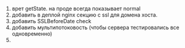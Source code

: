 1. врет getState. на проде всегда показывает normal
2. добавить в деплой nginx секцию с ssl для домена хоста.
3. добавить SSLBeforeDate check
5. добавить мультипотоковость (чтобы сервера тестировались все одновременно)    
6.
